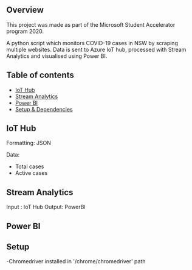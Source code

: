 ## Overview

This project was made as part of the Microsoft Student Accelerator program 2020.

A python script which monitors COVID-19 cases in NSW by scraping multiple websites. Data is sent to Azure IoT hub, processed with Stream Analytics and visualised using Power BI.


## Table of contents
* [IoT Hub](#iot-hub)
* [Stream Analytics](#stream-analytics)
* [Power BI](#power-bi)
* [Setup & Dependencies](#setup)

## IoT Hub
Formatting: JSON

Data:
  - Total cases
  - Active cases

## Stream Analytics
Input : IoT Hub
Output: PowerBI

## Power BI

## Setup
-Chromedriver installed in '/chrome/chromedriver' path
